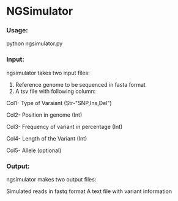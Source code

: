 # NGSimulator

### Usage:
python ngsimulator.py

### Input:
ngsimulator takes two input files:

1) Reference genome to be sequenced in fasta format
2) A tsv file with following column:

Col1- Type of Varaiant (Str-"SNP,Ins,Del")

Col2- Position in genome (Int)

Col3- Frequency of variant in percentage (Int)

Col4- Length of the Variant (Int)

Col5- Allele (optional)

### Output:
ngsimulator makes two output files:

Simulated reads in fastq format
A text file with variant information
